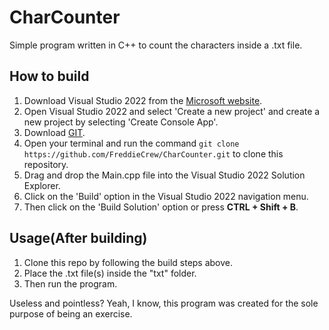# CharCounter
Simple program written in C++ to count the characters inside a .txt file.

## How to build
1. Download Visual Studio 2022 from the [Microsoft website](https://visualstudio.microsoft.com/vs/).
2. Open Visual Studio 2022 and select 'Create a new project' and create a new project by selecting 'Create Console App'.
3. Download [GIT](https://git-scm.com/downloads).
4. Open your terminal and run the command `git clone https://github.com/FreddieCrew/CharCounter.git` to clone this repository.
5. Drag and drop the Main.cpp file into the Visual Studio 2022 Solution Explorer.
6. Click on the 'Build' option in the Visual Studio 2022 navigation menu.
7. Then click on the 'Build Solution' option or press **CTRL + Shift + B**.

## Usage(After building)
1. Clone this repo by following the build steps above.
2. Place the .txt file(s) inside the "txt" folder.
3. Then run the program.

Useless and pointless? Yeah, I know, this program was created for the sole purpose of being an exercise.
